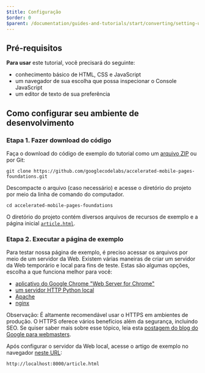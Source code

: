 ```yaml
---
$title: Configuração
$order: 0
$parent: /documentation/guides-and-tutorials/start/converting/setting-up.md
---
```


## Pré-requisitos

**Para usar** este tutorial, você precisará do seguinte:

- conhecimento básico de HTML, CSS e JavaScript
- um navegador de sua escolha que possa inspecionar o Console JavaScript
- um editor de texto de sua preferência

## Como configurar seu ambiente de desenvolvimento

### Etapa 1. Fazer download do código

Faça o download do código de exemplo do tutorial como um [arquivo ZIP](https://github.com/googlecodelabs/accelerated-mobile-pages-foundations/archive/master.zip) ou por Git:

```shell
git clone https://github.com/googlecodelabs/accelerated-mobile-pages-foundations.git
```

Descompacte o arquivo (caso necessário) e acesse o diretório do projeto por meio da linha de comando do computador.

```shell
cd accelerated-mobile-pages-foundations
```

O diretório do projeto contém diversos arquivos de recursos de exemplo e a página inicial [`article.html`](https://github.com/googlecodelabs/accelerated-mobile-pages-foundations/blob/master/article.html).

### Etapa 2. Executar a página de exemplo

Para testar nossa página de exemplo, é preciso acessar os arquivos por meio de um servidor da Web. Existem várias maneiras de criar um servidor da Web temporário e local para fins de teste.  Estas são algumas opções, escolha a que funciona melhor para você:

- [aplicativo do Google Chrome "Web Server for Chrome"](https://chrome.google.com/webstore/detail/web-server-for-chrome/ofhbbkphhbklhfoeikjpcbhemlocgigb)
- [um servidor HTTP Python local](https://developer.mozilla.org/en-US/docs/Learn/Common_questions/set_up_a_local_testing_server#Running_a_simple_local_HTTP_server)
- [Apache](https://httpd.apache.org/docs/2.4/getting-started.html)
- [nginx](http://nginx.org/)

Observação: É altamente recomendável usar o HTTPS em ambientes de produção. O HTTPS oferece vários benefícios além da segurança, incluindo SEO. Se quiser saber mais sobre esse tópico, leia esta [postagem do blog do Google para webmasters](https://webmasters.googleblog.com/2014/08/https-as-ranking-signal.html).

Após configurar o servidor da Web local, acesse o artigo de exemplo no navegador [neste URL](http://localhost:8000/article.html):

```text
http://localhost:8000/article.html
```
